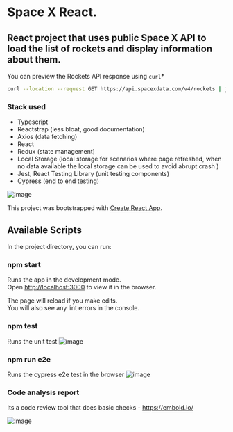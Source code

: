 # Space X React.

## React project that uses public Space X API to load the list of rockets and display information about them.

You can preview the Rockets API response using `curl`*

```bash
curl --location --request GET https://api.spacexdata.com/v4/rockets | json_pp
```

### Stack used
- Typescript 
- Reactstrap (less bloat, good documentation)
- Axios (data fetching)
- React 
- Redux (state management)
- Local Storage (local storage for scenarios where page refreshed, when no data available the local storage can be used to avoid abrupt crash )
- Jest, React Testing Library (unit testing components)
- Cypress (end to end testing)

![image](https://user-images.githubusercontent.com/11517358/119571732-a2992400-bda9-11eb-9eb5-7999dd3341cf.png)

This project was bootstrapped with [Create React App](https://github.com/facebook/create-react-app).

## Available Scripts

In the project directory, you can run:

### npm start

Runs the app in the development mode.\
Open [http://localhost:3000](http://localhost:3000) to view it in the browser.

The page will reload if you make edits.\
You will also see any lint errors in the console.

### npm test

Runs the unit test
![image](https://user-images.githubusercontent.com/11517358/119577641-f1978700-bdb2-11eb-946e-510abdcd7525.png)


### npm run e2e

Runs the cypress e2e test in the browser
![image](https://user-images.githubusercontent.com/11517358/119575398-eb071080-bdae-11eb-81a7-ec1323c04f47.png)


### Code analysis report
Its a code review tool that does basic checks - https://embold.io/

![image](https://user-images.githubusercontent.com/11517358/119547146-a79baa80-bd8c-11eb-8a59-04ff6b73a4f0.png)
